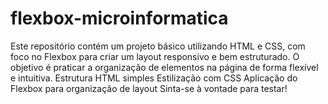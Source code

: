 # flexbox-microinformatica
Este repositório contém um projeto básico utilizando HTML e CSS, com foco no Flexbox para criar um layout responsivo e bem estruturado. O objetivo é praticar a organização de elementos na página de forma flexível e intuitiva. Estrutura HTML simples  Estilização com CSS Aplicação do Flexbox para organização de layout  Sinta-se à vontade para testar!
